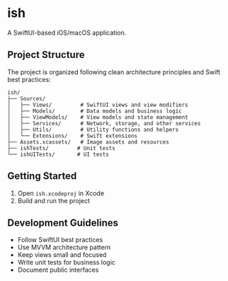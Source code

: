 # ish

A SwiftUI-based iOS/macOS application.

## Project Structure

The project is organized following clean architecture principles and Swift best practices:

```
ish/
├── Sources/
│   ├── Views/         # SwiftUI views and view modifiers
│   ├── Models/        # Data models and business logic
│   ├── ViewModels/    # View models and state management
│   ├── Services/      # Network, storage, and other services
│   ├── Utils/         # Utility functions and helpers
│   └── Extensions/    # Swift extensions
├── Assets.xcassets/   # Image assets and resources
├── ishTests/         # Unit tests
└── ishUITests/       # UI tests
```

## Getting Started

1. Open `ish.xcodeproj` in Xcode
2. Build and run the project

## Development Guidelines

- Follow SwiftUI best practices
- Use MVVM architecture pattern
- Keep views small and focused
- Write unit tests for business logic
- Document public interfaces
